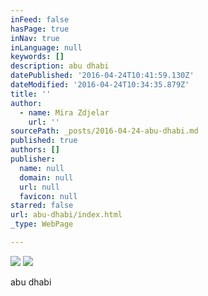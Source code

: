 ```yaml
---
inFeed: false
hasPage: true
inNav: true
inLanguage: null
keywords: []
description: abu dhabi
datePublished: '2016-04-24T10:41:59.130Z'
dateModified: '2016-04-24T10:34:35.879Z'
title: ''
author:
  - name: Mira Zdjelar
    url: ''
sourcePath: _posts/2016-04-24-abu-dhabi.md
published: true
authors: []
publisher:
  name: null
  domain: null
  url: null
  favicon: null
starred: false
url: abu-dhabi/index.html
_type: WebPage

---
```

![](https://the-grid-user-content.s3-us-west-2.amazonaws.com/329ea911-5ae6-4d6d-88d8-1aa584586a40.jpg)
![](https://the-grid-user-content.s3-us-west-2.amazonaws.com/e07b17ac-9746-414b-a1b2-8e5b386f5296.jpg)

abu dhabi